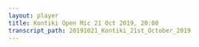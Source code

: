 ```yaml
---
layout: player
title: Kontiki Open Mic 21 Oct 2019, 20:00
transcript_path: 20191021_Kontiki_21st_October_2019
---
```

